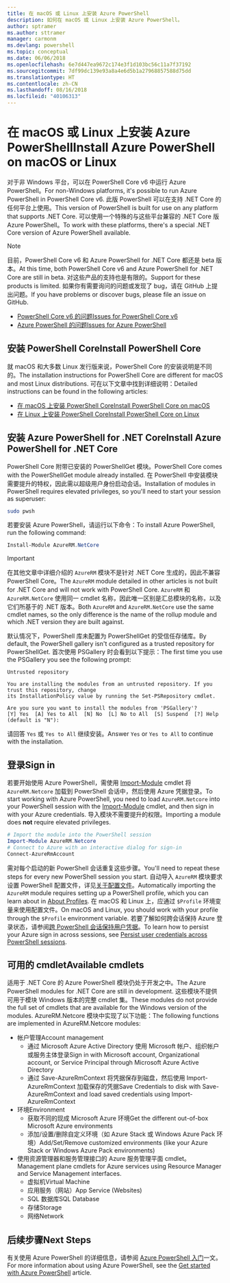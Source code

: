 ```yaml
---
title: 在 macOS 或 Linux 上安装 Azure PowerShell
description: 如何在 macOS 或 Linux 上安装 Azure PowerShell。
author: sptramer
ms.author: sttramer
manager: carmonm
ms.devlang: powershell
ms.topic: conceptual
ms.date: 06/06/2018
ms.openlocfilehash: 6e7d447ea9672c174e3f1d103bc56c11a7f37192
ms.sourcegitcommit: 7df99dc139e93a8a4e6d5b1a27968857588d75dd
ms.translationtype: HT
ms.contentlocale: zh-CN
ms.lasthandoff: 08/16/2018
ms.locfileid: "40106313"
---
```

# <a name="install-azure-powershell-on-macos-or-linux"></a><span data-ttu-id="5fdf4-103">在 macOS 或 Linux 上安装 Azure PowerShell</span><span class="sxs-lookup"><span data-stu-id="5fdf4-103">Install Azure PowerShell on macOS or Linux</span></span>

<span data-ttu-id="5fdf4-104">对于非 Windows 平台，可以在 PowerShell Core v6 中运行 Azure PowerShell。</span><span class="sxs-lookup"><span data-stu-id="5fdf4-104">For non-Windows platforms, it's possible to run Azure PowerShell in PowerShell Core v6.</span></span> <span data-ttu-id="5fdf4-105">此版 PowerShell 可以在支持 .NET Core 的任何平台上使用。</span><span class="sxs-lookup"><span data-stu-id="5fdf4-105">This version of PowerShell is built for use on any platform that supports .NET Core.</span></span> <span data-ttu-id="5fdf4-106">可以使用一个特殊的与这些平台兼容的 .NET Core 版 Azure PowerShell。</span><span class="sxs-lookup"><span data-stu-id="5fdf4-106">To work with these platforms, there's a special .NET Core version of Azure PowerShell available.</span></span>

> [!NOTE]
> <span data-ttu-id="5fdf4-107">目前，PowerShell Core v6 和 Azure PowerShell for .NET Core 都还是 beta 版本。</span><span class="sxs-lookup"><span data-stu-id="5fdf4-107">At this time, both PowerShell Core v6 and Azure PowerShell for .NET Core are still in beta.</span></span>
> <span data-ttu-id="5fdf4-108">对这些产品的支持也是有限的。</span><span class="sxs-lookup"><span data-stu-id="5fdf4-108">Support for these products is limited.</span></span> <span data-ttu-id="5fdf4-109">如果你有需要询问的问题或发现了 bug，请在 GitHub 上提出问题。</span><span class="sxs-lookup"><span data-stu-id="5fdf4-109">If you have problems or discover bugs, please file an issue on GitHub.</span></span>
>
> * [<span data-ttu-id="5fdf4-110">PowerShell Core v6 的问题</span><span class="sxs-lookup"><span data-stu-id="5fdf4-110">Issues for PowerShell Core v6</span></span>](https://github.com/PowerShell/PowerShell/issues)
> * [<span data-ttu-id="5fdf4-111">Azure PowerShell 的问题</span><span class="sxs-lookup"><span data-stu-id="5fdf4-111">Issues for Azure PowerShell</span></span>](https://github.com/azure/azure-docs-powershell/issues)

## <a name="install-powershell-core"></a><span data-ttu-id="5fdf4-112">安装 PowerShell Core</span><span class="sxs-lookup"><span data-stu-id="5fdf4-112">Install PowerShell Core</span></span>

<span data-ttu-id="5fdf4-113">就 macOS 和大多数 Linux 发行版来说，PowerShell Core 的安装说明是不同的。</span><span class="sxs-lookup"><span data-stu-id="5fdf4-113">The installation instructions for PowerShell Core are different for macOS and most Linux distributions.</span></span>
<span data-ttu-id="5fdf4-114">可在以下文章中找到详细说明：</span><span class="sxs-lookup"><span data-stu-id="5fdf4-114">Detailed instructions can be found in the following articles:</span></span>

* [<span data-ttu-id="5fdf4-115">在 macOS 上安装 PowerShell Core</span><span class="sxs-lookup"><span data-stu-id="5fdf4-115">Install PowerShell Core on macOS</span></span>](/powershell/scripting/setup/installing-powershell-core-on-macos)
* [<span data-ttu-id="5fdf4-116">在 Linux 上安装 PowerShell Core</span><span class="sxs-lookup"><span data-stu-id="5fdf4-116">Install PowerShell Core on Linux</span></span>](/powershell/scripting/setup/installing-powershell-core-on-linux)

## <a name="install-azure-powershell-for-net-core"></a><span data-ttu-id="5fdf4-117">安装 Azure PowerShell for .NET Core</span><span class="sxs-lookup"><span data-stu-id="5fdf4-117">Install Azure PowerShell for .NET Core</span></span>

<span data-ttu-id="5fdf4-118">PowerShell Core 附带已安装的 PowerShellGet 模块。</span><span class="sxs-lookup"><span data-stu-id="5fdf4-118">PowerShell Core comes with the PowerShellGet module already installed.</span></span> <span data-ttu-id="5fdf4-119">在 PowerShell 中安装模块需要提升的特权，因此需以超级用户身份启动会话。</span><span class="sxs-lookup"><span data-stu-id="5fdf4-119">Installation of modules in PowerShell requires elevated privileges, so you'll need to start your session as superuser:</span></span>

```bash
sudo pwsh
```

<span data-ttu-id="5fdf4-120">若要安装 Azure PowerShell，请运行以下命令：</span><span class="sxs-lookup"><span data-stu-id="5fdf4-120">To install Azure PowerShell, run the following command:</span></span>

```powershell
Install-Module AzureRM.NetCore
```

> [!IMPORTANT]
> <span data-ttu-id="5fdf4-121">在其他文章中详细介绍的 `AzureRM` 模块不是针对 .NET Core 生成的，因此不兼容 PowerShell Core。</span><span class="sxs-lookup"><span data-stu-id="5fdf4-121">The `AzureRM` module detailed in other articles is not built for .NET Core and will not work with PowerShell Core.</span></span> <span data-ttu-id="5fdf4-122">`AzureRM` 和 `AzureRM.NetCore` 使用同一 cmdlet 名称，因此唯一区别是汇总模块的名称，以及它们所基于的 .NET 版本。</span><span class="sxs-lookup"><span data-stu-id="5fdf4-122">Both `AzureRM` and `AzureRM.NetCore` use the same cmdlet names, so the only difference is the name of the rollup module and which .NET version they are built against.</span></span>

<span data-ttu-id="5fdf4-123">默认情况下，PowerShell 库未配置为 PowerShellGet 的受信任存储库。</span><span class="sxs-lookup"><span data-stu-id="5fdf4-123">By default, the PowerShell gallery isn't configured as a trusted repository for PowerShellGet.</span></span> <span data-ttu-id="5fdf4-124">首次使用 PSGallery 时会看到以下提示：</span><span class="sxs-lookup"><span data-stu-id="5fdf4-124">The first time you use the PSGallery you see the following prompt:</span></span>

```output
Untrusted repository

You are installing the modules from an untrusted repository. If you trust this repository, change
its InstallationPolicy value by running the Set-PSRepository cmdlet.

Are you sure you want to install the modules from 'PSGallery'?
[Y] Yes  [A] Yes to All  [N] No  [L] No to All  [S] Suspend  [?] Help (default is "N"):
```

<span data-ttu-id="5fdf4-125">请回答 `Yes` 或 `Yes to All` 继续安装。</span><span class="sxs-lookup"><span data-stu-id="5fdf4-125">Answer `Yes` or `Yes to All` to continue with the installation.</span></span>

## <a name="sign-in"></a><span data-ttu-id="5fdf4-126">登录</span><span class="sxs-lookup"><span data-stu-id="5fdf4-126">Sign in</span></span>

<span data-ttu-id="5fdf4-127">若要开始使用 Azure PowerShell，需使用 [Import-Module](/powershell/module/Microsoft.PowerShell.Core/Import-Module) cmdlet 将 `AzureRM.Netcore` 加载到 PowerShell 会话中，然后使用 Azure 凭据登录。</span><span class="sxs-lookup"><span data-stu-id="5fdf4-127">To start working with Azure PowerShell, you need to load `AzureRM.Netcore` into your PowerShell session with the [Import-Module](/powershell/module/Microsoft.PowerShell.Core/Import-Module) cmdlet, and then sign in with your Azure credentials.</span></span> <span data-ttu-id="5fdf4-128">导入模块不需要提升的权限。</span><span class="sxs-lookup"><span data-stu-id="5fdf4-128">Importing a module does __not__ require elevated privileges.</span></span>

```powershell
# Import the module into the PowerShell session
Import-Module AzureRM.Netcore
# Connect to Azure with an interactive dialog for sign-in
Connect-AzureRmAccount
```

<span data-ttu-id="5fdf4-129">需对每个启动的新 PowerShell 会话重复这些步骤。</span><span class="sxs-lookup"><span data-stu-id="5fdf4-129">You'll need to repeat these steps for every new PowerShell session you start.</span></span> <span data-ttu-id="5fdf4-130">自动导入 `AzureRM` 模块要求设置 PowerShell 配置文件，详见[关于配置文件](/powershell/module/microsoft.powershell.core/about/about_profiles)。</span><span class="sxs-lookup"><span data-stu-id="5fdf4-130">Automatically importing the `AzureRM` module requires setting up a PowerShell profile, which you can learn about in [About Profiles](/powershell/module/microsoft.powershell.core/about/about_profiles).</span></span>
<span data-ttu-id="5fdf4-131">在 macOS 和 Linux 上，应通过 `$Profile` 环境变量来使用配置文件。</span><span class="sxs-lookup"><span data-stu-id="5fdf4-131">On macOS and Linux, you should work with your profile through the `$Profile` environment variable.</span></span> <span data-ttu-id="5fdf4-132">若要了解如何跨会话保持 Azure 登录状态，请参阅[跨 PowerShell 会话保持用户凭据](context-persistence.md)。</span><span class="sxs-lookup"><span data-stu-id="5fdf4-132">To learn how to persist your Azure sign in across sessions, see [Persist user credentials across PowerShell sessions](context-persistence.md).</span></span>

## <a name="available-cmdlets"></a><span data-ttu-id="5fdf4-133">可用的 cmdlet</span><span class="sxs-lookup"><span data-stu-id="5fdf4-133">Available cmdlets</span></span>

<span data-ttu-id="5fdf4-134">适用于 .NET Core 的 Azure PowerShell 模块仍处于开发之中。</span><span class="sxs-lookup"><span data-stu-id="5fdf4-134">The Azure PowerShell modules for .NET Core are still in development.</span></span> <span data-ttu-id="5fdf4-135">这些模块不提供可用于模块 Windows 版本的完整 cmdlet 集。</span><span class="sxs-lookup"><span data-stu-id="5fdf4-135">These modules do not provide the full set of cmdlets that are available for the Windows version of the modules.</span></span> <span data-ttu-id="5fdf4-136">AzureRM.Netcore 模块中实现了以下功能：</span><span class="sxs-lookup"><span data-stu-id="5fdf4-136">The following functions are implemented in AzureRM.Netcore modules:</span></span>

* <span data-ttu-id="5fdf4-137">帐户管理</span><span class="sxs-lookup"><span data-stu-id="5fdf4-137">Account management</span></span>
  * <span data-ttu-id="5fdf4-138">通过 Microsoft Azure Active Directory 使用 Microsoft 帐户、组织帐户或服务主体登录</span><span class="sxs-lookup"><span data-stu-id="5fdf4-138">Sign in with Microsoft account, Organizational account, or Service Principal through Microsoft Azure Active Directory</span></span>
  * <span data-ttu-id="5fdf4-139">通过 Save-AzureRmContext 将凭据保存到磁盘，然后使用 Import-AzureRmContext 加载保存的凭据</span><span class="sxs-lookup"><span data-stu-id="5fdf4-139">Save Credentials to disk with Save-AzureRmContext and load saved credentials using Import-AzureRmContext</span></span>
* <span data-ttu-id="5fdf4-140">环境</span><span class="sxs-lookup"><span data-stu-id="5fdf4-140">Environment</span></span>
  * <span data-ttu-id="5fdf4-141">获取不同的现成 Microsoft Azure 环境</span><span class="sxs-lookup"><span data-stu-id="5fdf4-141">Get the different out-of-box Microsoft Azure environments</span></span>
  * <span data-ttu-id="5fdf4-142">添加/设置/删除自定义环境（如 Azure Stack 或 Windows Azure Pack 环境）</span><span class="sxs-lookup"><span data-stu-id="5fdf4-142">Add/Set/Remove customized environments (like your Azure Stack or Windows Azure Pack environments)</span></span>
* <span data-ttu-id="5fdf4-143">使用资源管理器和服务管理接口的 Azure 服务管理平面 cmdlet。</span><span class="sxs-lookup"><span data-stu-id="5fdf4-143">Management plane cmdlets for Azure services using Resource Manager and Service Management interfaces.</span></span>
  * <span data-ttu-id="5fdf4-144">虚拟机</span><span class="sxs-lookup"><span data-stu-id="5fdf4-144">Virtual Machine</span></span>
  * <span data-ttu-id="5fdf4-145">应用服务（网站）</span><span class="sxs-lookup"><span data-stu-id="5fdf4-145">App Service (Websites)</span></span>
  * <span data-ttu-id="5fdf4-146">SQL 数据库</span><span class="sxs-lookup"><span data-stu-id="5fdf4-146">SQL Database</span></span>
  * <span data-ttu-id="5fdf4-147">存储</span><span class="sxs-lookup"><span data-stu-id="5fdf4-147">Storage</span></span>
  * <span data-ttu-id="5fdf4-148">网络</span><span class="sxs-lookup"><span data-stu-id="5fdf4-148">Network</span></span>

## <a name="next-steps"></a><span data-ttu-id="5fdf4-149">后续步骤</span><span class="sxs-lookup"><span data-stu-id="5fdf4-149">Next Steps</span></span>

<span data-ttu-id="5fdf4-150">有关使用 Azure PowerShell 的详细信息，请参阅 [Azure PowerShell 入门](get-started-azureps.md)一文。</span><span class="sxs-lookup"><span data-stu-id="5fdf4-150">For more information about using Azure PowerShell, see the [Get started with Azure PowerShell](get-started-azureps.md) article.</span></span>
